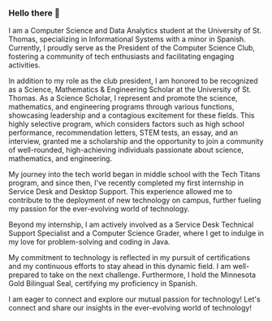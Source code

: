 ### Hello there 👋

I am a Computer Science and Data Analytics student at the University of St. Thomas, specializing in Informational Systems with a minor in Spanish. Currently, I proudly serve as the President of the Computer Science Club, fostering a community of tech enthusiasts and facilitating engaging activities.

In addition to my role as the club president, I am honored to be recognized as a Science, Mathematics & Engineering Scholar at the University of St. Thomas. As a Science Scholar, I represent and promote the science, mathematics, and engineering programs through various functions, showcasing leadership and a contagious excitement for these fields. This highly selective program, which considers factors such as high school performance, recommendation letters, STEM tests, an essay, and an interview, granted me a scholarship and the opportunity to join a community of well-rounded, high-achieving individuals passionate about science, mathematics, and engineering.

My journey into the tech world began in middle school with the Tech Titans program, and since then, I've recently completed my first internship in Service Desk and Desktop Support. This experience allowed me to contribute to the deployment of new technology on campus, further fueling my passion for the ever-evolving world of technology.

Beyond my internship, I am actively involved as a Service Desk Technical Support Specialist and a Computer Science Grader, where I get to indulge in my love for problem-solving and coding in Java.

My commitment to technology is reflected in my pursuit of certifications and my continuous efforts to stay ahead in this dynamic field. I am well-prepared to take on the next challenge. Furthermore, I hold the Minnesota Gold Bilingual Seal, certifying my proficiency in Spanish.

I am eager to connect and explore our mutual passion for technology! Let's connect and share our insights in the ever-evolving world of technology!
<!--
**ranglall/ranglall** is a ✨ _special_ ✨ repository because its `README.md` (this file) appears on your GitHub profile.

Here are some ideas to get you started:

- 🔭 I’m currently working on ...
- 🌱 I’m currently learning ...
- 👯 I’m looking to collaborate on ...
- 🤔 I’m looking for help with ...
- 💬 Ask me about ...
- 📫 How to reach me: ...
- 😄 Pronouns: ...
- ⚡ Fun fact: ...
-->
